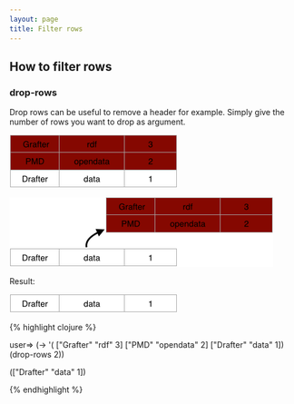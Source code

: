 ```yaml
---
layout: page
title: Filter rows
---
```


## How to filter rows

### drop-rows

Drop rows can be useful to remove a header for example. Simply give the number of rows you want to drop as argument.

![Data Screenshot](/assets/230_filter_raws_1.png)

![Data Screenshot](/assets/230_filter_raws_2.png)

Result:

![Data Screenshot](/assets/230_filter_raws_3.png)

{% highlight clojure %}

user=> (-> '( ["Grafter" "rdf" 3]
              ["PMD" "opendata" 2]
              ["Drafter" "data" 1])
            (drop-rows 2))

(["Drafter" "data" 1])


{% endhighlight %}
